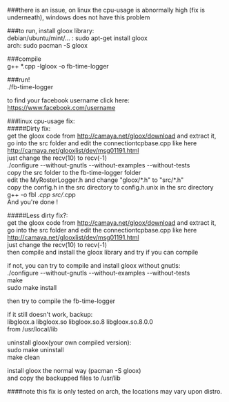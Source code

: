 ###there is an issue, on linux the cpu-usage is abnormally high (fix is underneath), windows does not have this problem

###to run, install gloox library:<br>
debian/ubuntu/mint/... : sudo apt-get install gloox<br>
arch: sudo pacman -S gloox<br>

###compile<br>
g++ *.cpp -lgloox -o fb-time-logger<br>

###run!<br>
./fb-time-logger<br>

to find your facebook username click here:<br>
https://www.facebook.com/username<br>

###linux cpu-usage fix:<br>
#####Dirty fix: <br>
get the gloox code from http://camaya.net/gloox/download and extract it,<br>
go into the src folder and edit the connectiontcpbase.cpp like here<br>
http://camaya.net/glooxlist/dev/msg01191.html<br>
just change the recv(10) to recv(-1)<br>
./configure --without-gnutls --without-examples --without-tests<br>
copy the src folder to the fb-time-logger folder<br>
edit the MyRosterLogger.h and change "gloox/\*.h" to "src/\*.h"<br>
copy the config.h in the src directory to config.h.unix in the src directory<br>
g++ -o fbl *.cpp src/*.cpp<br>
And you're done !

#####Less dirty fix?: <br>
get the gloox code from http://camaya.net/gloox/download and extract it,<br>
go into the src folder and edit the connectiontcpbase.cpp like here<br>
http://camaya.net/glooxlist/dev/msg01191.html<br>
just change the recv(10) to recv(-1)<br>
then compile and install the gloox library and try if you can compile<br>

if not, you can try to compile and install gloox without gnutls:<br>
./configure --without-gnutls --without-examples --without-tests<br>
make<br>
sudo make install<br>

then try to compile the fb-time-logger<br>

if it still doesn't work, backup:<br>
libgloox.a  libgloox.so  libgloox.so.8  libgloox.so.8.0.0<br>
from /usr/local/lib<br>

uninstall gloox(your own compiled version):<br>
sudo make uninstall<br>
make clean<br>

install gloox the normal way (pacman -S gloox)<br>
and copy the backupped files to /usr/lib<br>

####note this fix is only tested on arch, the locations may vary upon distro.<br>
